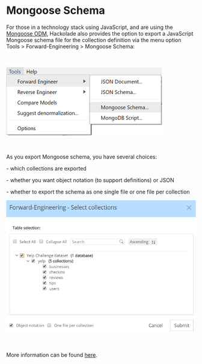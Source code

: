 # Mongoose Schema

For those in a technology stack using JavaScript, and are using the [Mongoose ODM](<http://mongoosejs.com/> "target=\"\_blank\""), Hackolade also provides the option to export a JavaScript Mongoose schema file for the collection definition via the menu option Tools \> Forward-Engineering \> Mongoose Schema:

&nbsp;

![Forward-Engineering - Mongoose Schema](<lib/Forward-Engineering%20-%20Mongoose%20Schema.png>)

&nbsp;

As you export Mongoose schema, you have several choices:

\- which collections are exported

\- whether you want object notation (to support definitions) or JSON

\- whether to export the schema as one single file or one file per collection

![Mongoose - FE selection](<lib/Mongoose%20-%20FE%20selection.png>)

&nbsp;

More information can be found [here](<https://github.com/Automattic/mongoose#schema-gotcha> "target=\"\_blank\"").

